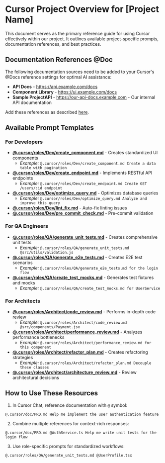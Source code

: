 # Cursor Project Overview for [Project Name]

This document serves as the primary reference guide for using Cursor effectively within our project. It outlines available project-specific prompts, documentation references, and best practices.

## Documentation References @Doc

The following documentation sources need to be added to your Cursor's @Docs reference settings for optimal AI assistance:

- **API Docs** - https://api.example.com/docs
- **Component Library** - https://ui.example.com/docs
- **Sample ProjectAPI** - https://our-api-docs.example.com - Our internal API documentation

Add these references as described [here](https://docs.cursor.com/context/@-symbols/@-docs).

## Available Prompt Templates

### For Developers
- **[@.cursor/roles/Dev/create_component.md](./../roles/Dev/create_component.md)** - Creates standardized UI components
  - *Example:* `@.cursor/roles/Dev/create_component.md Create a data table with pagination`
- **[@.cursor/roles/Dev/create_endpoint.md](./../roles/Dev/create_endpoint.md)** - Implements RESTful API endpoints
  - *Example:* `@.cursor/roles/Dev/create_endpoint.md Create GET /users/:id endpoint`
- **[@.cursor/roles/Dev/optimize_query.md](./../roles/Dev/optimize_query.md)** - Optimizes database queries
  - *Example:* `@.cursor/roles/Dev/optimize_query.md Analyze and improve this query`
- **[@.cursor/roles/Dev/lint_fix.md](./../roles/Dev/lint_fix.md)** - Auto-fix linting issues
- **[@.cursor/roles/Dev/pre_commit_check.md](./../roles/Dev/pre_commit_check.md)** - Pre-commit validation

### For QA Engineers
- **[@.cursor/roles/QA/generate_unit_tests.md](./../roles/QA/generate_unit_tests.md)** - Creates comprehensive unit tests
  - *Example:* `@.cursor/roles/QA/generate_unit_tests.md @src/utils/validation.js`
- **[@.cursor/roles/QA/generate_e2e_tests.md](./../roles/QA/generate_e2e_tests.md)** - Creates E2E test scenarios
  - *Example:* `@.cursor/roles/QA/generate_e2e_tests.md for the login flow`
- **[@.cursor/roles/QA/create_test_mocks.md](./../roles/QA/create_test_mocks.md)** - Generates test fixtures and mocks
  - *Example:* `@.cursor/roles/QA/create_test_mocks.md for UserService`

### For Architects
- **[@.cursor/roles/Architect/code_review.md](./../roles/Architect/code_review.md)** - Performs in-depth code review
  - *Example:* `@.cursor/roles/Architect/code_review.md @src/components/Payment.jsx`
- **[@.cursor/roles/Architect/performance_review.md](./../roles/Architect/performance_review.md)** - Analyzes performance bottlenecks
  - *Example:* `@.cursor/roles/Architect/performance_review.md for this component`
- **[@.cursor/roles/Architect/refactor_plan.md](./../roles/Architect/refactor_plan.md)** - Creates refactoring strategies
  - *Example:* `@.cursor/roles/Architect/refactor_plan.md Decouple these classes`
- **[@.cursor/roles/Architect/architecture_review.md](./../roles/Architect/architecture_review.md)** - Review architectural decisions

## How to Use These Resources

1. In Cursor Chat, reference documentation with `@` symbol:
```
@.cursor/doc/PRD.md Help me implement the user authentication feature
```

2. Combine multiple references for context-rich responses:
```
@.cursor/doc/PRD.md @AuthService.ts Help me write unit tests for the login flow
```

3. Use role-specific prompts for standardized workflows:
```
@.cursor/roles/QA/generate_unit_tests.md @UserProfile.tsx
```